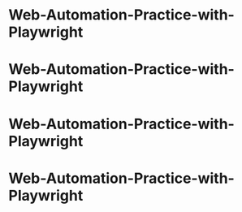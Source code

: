 # Web-Automation-Practice-with-Playwright
# Web-Automation-Practice-with-Playwright
# Web-Automation-Practice-with-Playwright
# Web-Automation-Practice-with-Playwright
